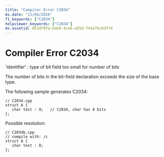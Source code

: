 ```yaml
---
title: "Compiler Error C2034"
ms.date: "11/04/2016"
f1_keywords: ["C2034"]
helpviewer_keywords: ["C2034"]
ms.assetid: 953d70fa-bde9-4ce6-a55d-741e7bc63ff4
---
```

# Compiler Error C2034

'identifier' : type of bit field too small for number of bits

The number of bits in the bit-field declaration exceeds the size of the base type.

The following sample generates C2034:

```
// C2034.cpp
struct A {
   char test : 9;   // C2034, char has 8 bits
};
```

Possible resolution:

```
// C2034b.cpp
// compile with: /c
struct A {
   char test : 8;
};
```